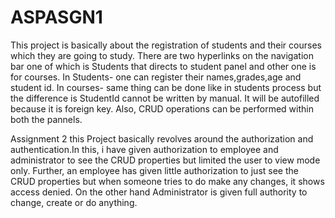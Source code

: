 # ASPASGN1
This project is basically about the registration of students and their courses which they are going to study. There are two hyperlinks on the navigation bar one of which is Students that directs to student panel and other one is for courses.
In Students- one can register their names,grades,age and student id. In courses- same thing can be done like in students process but the difference is StudentId cannot be written by manual. It will be autofilled because it is foreign key.
Also, CRUD operations can be performed within both the pannels.

Assignment 2
this Project basically revolves around the authorization and authentication.In this, i have given authorization to employee and administrator to see the CRUD properties but limited the user to view mode only. Further, an employee has given little authorization to just see the CRUD  properties but when someone tries to do make any changes, it shows access denied. On the other hand Administrator is given full authority to change, create or do anything.

